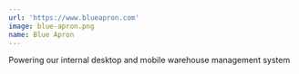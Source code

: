 ```yaml
---
url: 'https://www.blueapron.com'
image: blue-apron.png
name: Blue Apron
---
```

Powering our internal desktop and mobile warehouse management system